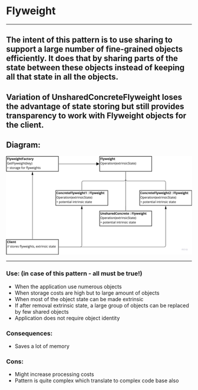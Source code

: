 # Flyweight

---
## The intent of this pattern is to use sharing to support a large number of fine-grained objects efficiently. It does that by sharing parts of the state between these objects instead of keeping all that state in all the objects.

## Variation of UnsharedConcreteFlyweight loses the advantage of state storing but still provides transparency to work with Flyweight objects for the client.

## Diagram:
![img.png](img.png)

---
### Use: (in case of this pattern - all must be true!)
- When the application use numerous objects
- When storage costs are high but to large amount of objects
- When most of the object state can be made extrinsic
- If after removal extrinsic state, a large group of objects can be replaced by few shared objects
- Application does not require object identity

### Consequences:
- Saves a lot of memory

### Cons:
- Might increase processing costs
- Pattern is quite complex which translate to complex code base also